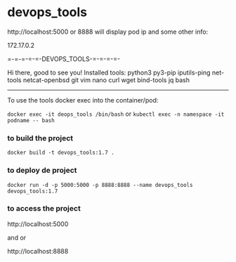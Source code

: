 # devops_tools
http://localhost:5000 or 8888 
will display pod ip and some other info:

172.17.0.2

  =-=-=-=-=-DEVOPS_TOOLS-=-=-=-=-  

Hi there, good to see you!
  Installed tools:
 python3 py3-pip iputils-ping net-tools netcat-openbsd git vim nano curl wget bind-tools jq bash  

********** 
To use the tools docker exec into the container/pod:

```docker exec -it deops_tools /bin/bash```
 or 
```kubectl exec -n namespace -it podname -- bash```


### to build the project
```docker build -t devops_tools:1.7 .```

### to deploy de project
```docker run -d -p 5000:5000 -p 8888:8888 --name devops_tools devops_tools:1.7```

### to access the project

http://localhost:5000

and or

http://localhost:8888
